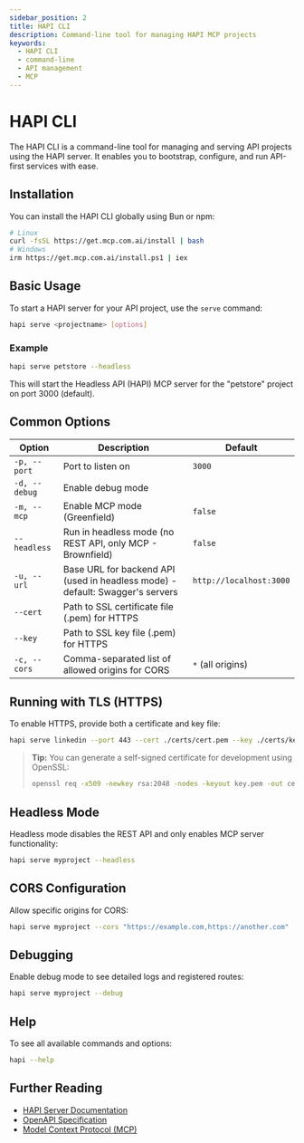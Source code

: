 ```yaml
---
sidebar_position: 2
title: HAPI CLI
description: Command-line tool for managing HAPI MCP projects
keywords:
  - HAPI CLI
  - command-line
  - API management
  - MCP
---
```


# HAPI CLI

The HAPI CLI is a command-line tool for managing and serving API projects using the HAPI server. It enables you to bootstrap, configure, and run API-first services with ease.

## Installation

You can install the HAPI CLI globally using Bun or npm:

```bash
# Linux
curl -fsSL https://get.mcp.com.ai/install | bash
# Windows
irm https://get.mcp.com.ai/install.ps1 | iex
```

## Basic Usage

To start a HAPI server for your API project, use the `serve` command:

```bash
hapi serve <projectname> [options]
```

### Example

```bash
hapi serve petstore --headless
```

This will start the Headless API (HAPI) MCP server for the "petstore" project on port 3000 (default).

## Common Options

| Option            | Description                                                      | Default                |
|-------------------|------------------------------------------------------------------|------------------------|
| `-p, --port`      | Port to listen on                                                | `3000`                 |
| `-d, --debug`     | Enable debug mode                                                |                        |
| `-m, --mcp`       | Enable MCP mode (Greenfield)                                     | `false`                |
| `--headless`      | Run in headless mode (no REST API, only MCP - Brownfield)        | `false`                |
| `-u, --url`       | Base URL for backend API (used in headless mode) - default: Swagger's servers | `http://localhost:3000`|
| `--cert`          | Path to SSL certificate file (.pem) for HTTPS                    |                        |
| `--key`           | Path to SSL key file (.pem) for HTTPS                            |                        |
| `-c, --cors`      | Comma-separated list of allowed origins for CORS                 | `*` (all origins)      |

## Running with TLS (HTTPS)

To enable HTTPS, provide both a certificate and key file:

```bash
hapi serve linkedin --port 443 --cert ./certs/cert.pem --key ./certs/key.pem
```

> **Tip:** You can generate a self-signed certificate for development using OpenSSL:
> ```bash
> openssl req -x509 -newkey rsa:2048 -nodes -keyout key.pem -out cert.pem -days 365 -subj "/CN=localhost"
> ```

## Headless Mode

Headless mode disables the REST API and only enables MCP server functionality:

```bash
hapi serve myproject --headless
```

## CORS Configuration

Allow specific origins for CORS:

```bash
hapi serve myproject --cors "https://example.com,https://another.com"
```

## Debugging

Enable debug mode to see detailed logs and registered routes:

```bash
hapi serve myproject --debug
```

## Help

To see all available commands and options:

```bash
hapi --help
```

## Further Reading

- [HAPI Server Documentation](../hapi-server)
- [OpenAPI Specification](https://swagger.io/specification/)
- [Model Context Protocol (MCP)](https://github.com/la-rebelion)

